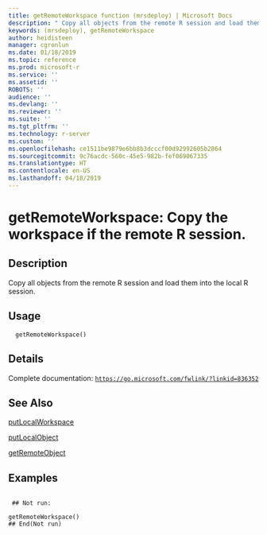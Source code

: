 ```yaml
---
title: getRemoteWorkspace function (mrsdeploy) | Microsoft Docs
description: " Copy all objects from the remote R session and load them into the local R session. "
keywords: (mrsdeploy), getRemoteWorkspace
author: heidisteen
manager: cgronlun
ms.date: 01/18/2019
ms.topic: reference
ms.prod: microsoft-r
ms.service: ''
ms.assetid: ''
ROBOTS: ''
audience: ''
ms.devlang: ''
ms.reviewer: ''
ms.suite: ''
ms.tgt_pltfrm: ''
ms.technology: r-server
ms.custom: ''
ms.openlocfilehash: ce1511be9879e6bb8b3dcccf00d92992605b2864
ms.sourcegitcommit: 9c76acdc-560c-45e5-982b-fef069067335
ms.translationtype: HT
ms.contentlocale: en-US
ms.lasthandoff: 04/18/2019
---
```

 # <a name="getremoteworkspace-copy-the-workspace-if-the-remote-r-session"></a>getRemoteWorkspace: Copy the workspace if the remote R session. 
 ## <a name="description"></a>Description

Copy all objects from the remote R session and load them into the local R session.


 ## <a name="usage"></a>Usage

```   
  getRemoteWorkspace()

```

 ## <a name="details"></a>Details

Complete documentation: [`https://go.microsoft.com/fwlink/?linkid=836352`](https://go.microsoft.com/fwlink/?linkid=836352)



 ## <a name="see-also"></a>See Also

[putLocalWorkspace](putLocalWorkspace.md)

[putLocalObject](putLocalObject.md)

[getRemoteObject](getRemoteObject.md)

 ## <a name="examples"></a>Examples

 ```

  ## Not run:

getRemoteWorkspace()
 ## End(Not run) 
```

